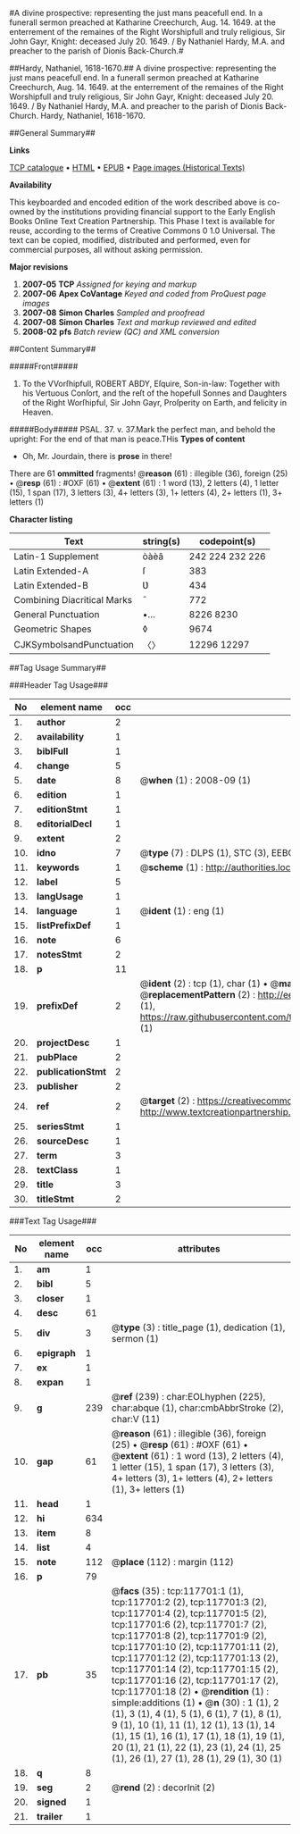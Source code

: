 #A divine prospective: representing the just mans peacefull end. In a funerall sermon preached at Katharine Creechurch, Aug. 14. 1649. at the enterrement of the remaines of the Right Worshipfull and truly religious, Sir John Gayr, Knight: deceased July 20. 1649. / By Nathaniel Hardy, M.A. and preacher to the parish of Dionis Back-Church.#

##Hardy, Nathaniel, 1618-1670.##
A divine prospective: representing the just mans peacefull end. In a funerall sermon preached at Katharine Creechurch, Aug. 14. 1649. at the enterrement of the remaines of the Right Worshipfull and truly religious, Sir John Gayr, Knight: deceased July 20. 1649. / By Nathaniel Hardy, M.A. and preacher to the parish of Dionis Back-Church.
Hardy, Nathaniel, 1618-1670.

##General Summary##

**Links**

[TCP catalogue](http://www.ota.ox.ac.uk/tcp/)  • 
[HTML](http://tei.it.ox.ac.uk/tcp/Texts-HTML/free/A87/A87090.html)  • 
[EPUB](http://tei.it.ox.ac.uk/tcp/Texts-EPUB/free/A87/A87090.epub) • 
[Page images (Historical Texts)](https://data.historicaltexts.jisc.ac.uk/view?pubId=eebo-99865460e&pageId=eebo-99865460e-117701-1)

**Availability**

This keyboarded and encoded edition of the
	       work described above is co-owned by the institutions
	       providing financial support to the Early English Books
	       Online Text Creation Partnership. This Phase I text is
	       available for reuse, according to the terms of Creative
	       Commons 0 1.0 Universal. The text can be copied,
	       modified, distributed and performed, even for
	       commercial purposes, all without asking permission.

**Major revisions**

1. __2007-05__ __TCP__ *Assigned for keying and markup*
1. __2007-06__ __Apex CoVantage__ *Keyed and coded from ProQuest page images*
1. __2007-08__ __Simon Charles__ *Sampled and proofread*
1. __2007-08__ __Simon Charles__ *Text and markup reviewed and edited*
1. __2008-02__ __pfs__ *Batch review (QC) and XML conversion*

##Content Summary##

#####Front#####

1. To the VVorſhipfull, ROBERT ABDY, Eſquire, Son-in-law: Together with his Vertuous Conſort, and the reſt of the hopefull Sonnes and Daughters of the Right Worſhipful, Sir John Gayr, Proſperity on Earth, and felicity in Heaven.

#####Body#####
PSAL. 37. v. 37.Mark the perfect man, and behold the upright: For the end of that man is peace.THis 
**Types of content**

  * Oh, Mr. Jourdain, there is **prose** in there!

There are 61 **ommitted** fragments! 
 @__reason__ (61) : illegible (36), foreign (25)  •  @__resp__ (61) : #OXF (61)  •  @__extent__ (61) : 1 word (13), 2 letters (4), 1 letter (15), 1 span (17), 3 letters (3), 4+ letters (3), 1+ letters (4), 2+ letters (1), 3+ letters (1)

**Character listing**


|Text|string(s)|codepoint(s)|
|---|---|---|
|Latin-1 Supplement|òàèâ|242 224 232 226|
|Latin Extended-A|ſ|383|
|Latin Extended-B|Ʋ|434|
|Combining             Diacritical Marks|̄|772|
|General Punctuation|•…|8226 8230|
|Geometric Shapes|◊|9674|
|CJKSymbolsandPunctuation|〈〉|12296 12297|

##Tag Usage Summary##

###Header Tag Usage###

|No|element name|occ|attributes|
|---|---|---|---|
|1.|__author__|2||
|2.|__availability__|1||
|3.|__biblFull__|1||
|4.|__change__|5||
|5.|__date__|8| @__when__ (1) : 2008-09 (1)|
|6.|__edition__|1||
|7.|__editionStmt__|1||
|8.|__editorialDecl__|1||
|9.|__extent__|2||
|10.|__idno__|7| @__type__ (7) : DLPS (1), STC (3), EEBO-CITATION (1), PROQUEST (1), VID (1)|
|11.|__keywords__|1| @__scheme__ (1) : http://authorities.loc.gov/ (1)|
|12.|__label__|5||
|13.|__langUsage__|1||
|14.|__language__|1| @__ident__ (1) : eng (1)|
|15.|__listPrefixDef__|1||
|16.|__note__|6||
|17.|__notesStmt__|2||
|18.|__p__|11||
|19.|__prefixDef__|2| @__ident__ (2) : tcp (1), char (1)  •  @__matchPattern__ (2) : ([0-9\-]+):([0-9IVX]+) (1), (.+) (1)  •  @__replacementPattern__ (2) : http://eebo.chadwyck.com/downloadtiff?vid=$1&page=$2 (1), https://raw.githubusercontent.com/textcreationpartnership/Texts/master/tcpchars.xml#$1 (1)|
|20.|__projectDesc__|1||
|21.|__pubPlace__|2||
|22.|__publicationStmt__|2||
|23.|__publisher__|2||
|24.|__ref__|2| @__target__ (2) : https://creativecommons.org/publicdomain/zero/1.0/ (1), http://www.textcreationpartnership.org/docs/. (1)|
|25.|__seriesStmt__|1||
|26.|__sourceDesc__|1||
|27.|__term__|3||
|28.|__textClass__|1||
|29.|__title__|3||
|30.|__titleStmt__|2||


###Text Tag Usage###

|No|element name|occ|attributes|
|---|---|---|---|
|1.|__am__|1||
|2.|__bibl__|5||
|3.|__closer__|1||
|4.|__desc__|61||
|5.|__div__|3| @__type__ (3) : title_page (1), dedication (1), sermon (1)|
|6.|__epigraph__|1||
|7.|__ex__|1||
|8.|__expan__|1||
|9.|__g__|239| @__ref__ (239) : char:EOLhyphen (225), char:abque (1), char:cmbAbbrStroke (2), char:V (11)|
|10.|__gap__|61| @__reason__ (61) : illegible (36), foreign (25)  •  @__resp__ (61) : #OXF (61)  •  @__extent__ (61) : 1 word (13), 2 letters (4), 1 letter (15), 1 span (17), 3 letters (3), 4+ letters (3), 1+ letters (4), 2+ letters (1), 3+ letters (1)|
|11.|__head__|1||
|12.|__hi__|634||
|13.|__item__|8||
|14.|__list__|4||
|15.|__note__|112| @__place__ (112) : margin (112)|
|16.|__p__|79||
|17.|__pb__|35| @__facs__ (35) : tcp:117701:1 (1), tcp:117701:2 (2), tcp:117701:3 (2), tcp:117701:4 (2), tcp:117701:5 (2), tcp:117701:6 (2), tcp:117701:7 (2), tcp:117701:8 (2), tcp:117701:9 (2), tcp:117701:10 (2), tcp:117701:11 (2), tcp:117701:12 (2), tcp:117701:13 (2), tcp:117701:14 (2), tcp:117701:15 (2), tcp:117701:16 (2), tcp:117701:17 (2), tcp:117701:18 (2)  •  @__rendition__ (1) : simple:additions (1)  •  @__n__ (30) : 1 (1), 2 (1), 3 (1), 4 (1), 5 (1), 6 (1), 7 (1), 8 (1), 9 (1), 10 (1), 11 (1), 12 (1), 13 (1), 14 (1), 15 (1), 16 (1), 17 (1), 18 (1), 19 (1), 20 (1), 21 (1), 22 (1), 23 (1), 24 (1), 25 (1), 26 (1), 27 (1), 28 (1), 29 (1), 30 (1)|
|18.|__q__|8||
|19.|__seg__|2| @__rend__ (2) : decorInit (2)|
|20.|__signed__|1||
|21.|__trailer__|1||
